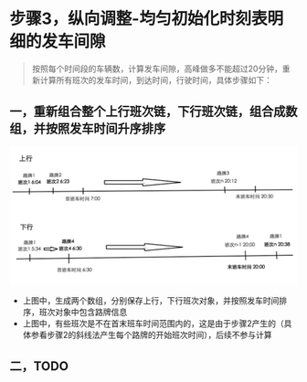 # 步骤3，纵向调整-均匀初始化时刻表明细的发车间隙
> 按照每个时间段的车辆数，计算发车间隙，高峰做多不能超过20分钟，重新计算所有班次的发车时间，到达时间，行驶时间，具体步骤如下：

## 一，重新组合整个上行班次链，下行班次链，组合成数组，并按照发车时间升序排序
![](/assets/step3_3.png)
* 上图中，生成两个数组，分别保存上行，下行班次对象，并按照发车时间排序，班次对象中包含路牌信息
* 上图中，有些班次是不在首末班车时间范围内的，这是由于步骤2产生的（具体参看步骤2的斜线法产生每个路牌的开始班次时间），后续不参与计算

## 二，TODO



